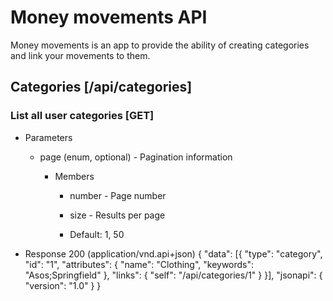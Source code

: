 # Money movements API
Money movements is an app to provide the ability of creating categories and link
your movements to them.

## Categories [/api/categories]

### List all user categories [GET]

+ Parameters

    + page (enum, optional) - Pagination information

        + Members
            + number - Page number
            + size - Results per page

            + Default: 1, 50

+ Response 200 (application/vnd.api+json)
{
  "data": [{
      "type": "category",
      "id": "1",
      "attributes": {
          "name": "Clothing",
          "keywords": "Asos;Springfield"
      },
      "links": {
          "self": "/api/categories/1"
      }
  }],
  "jsonapi": {
      "version": "1.0"
  }
}
